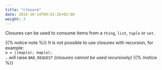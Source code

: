 ```yaml
---
title: "closure"
date: 2019-10-14T09:41:26+02:00
weight: 3
---
```


Closures can be used to consume items from a `thing`, `list`, `tuple` or `set`.

{{% notice note %}}
It is not possible to use closures with recursion, for example: \
`a = ||map(a); map(a);` \
...will raise `BAD_REQUEST` *(closures cannot be used recursively)*
{{% /notice %}}
